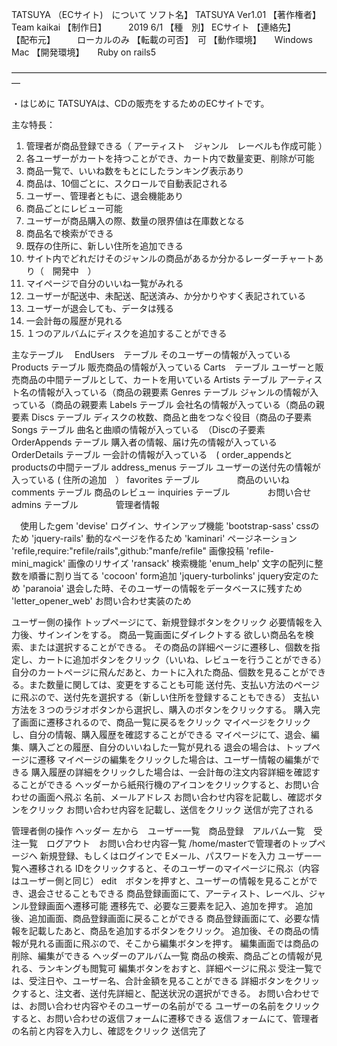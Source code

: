 TATSUYA （ECサイト)　について
ソフト名】	TATSUYA Ver1.01
【著作権者】　　Team kaikai
【制作日】　　　2019 6/1 
【種　別】	    ECサイト
【連絡先】　　　
【配布元】　　　ローカルのみ
【転載の可否】　可
【動作環境】　　Windows Mac
【開発環境】　　Ruby on rails5

―――――――――――――――――――――――――――――――――――――

・はじめに
  TATSUYAは、CDの販売をするためのECサイトです。

  主な特長：
  1) 管理者が商品登録できる（ アーティスト　ジャンル　レーベルも作成可能 ）
  2) 各ユーザーがカートを持つことができ、カート内で数量変更、削除が可能
  3) 商品一覧で、いいね数をもとにしたランキング表示あり
  4) 商品は、10個ごとに、スクロールで自動表記される
  5) ユーザー、管理者ともに、退会機能あり
  6) 商品ごとにレビュー可能
  7) ユーザーが商品購入の際、数量の限界値は在庫数となる
  8) 商品名で検索ができる
  9) 既存の住所に、新しい住所を追加できる
  10) サイト内でどれだけそのジャンルの商品があるか分かるレーダーチャートあり（　開発中　）
  11) マイページで自分のいいね一覧がみれる
  12) ユーザーが配送中、未配送、配送済み、か分かりやすく表記されている
  13) ユーザーが退会しても、データは残る
  14) 一会計毎の履歴が見れる
  15) １つのアルバムにディスクを追加することができる
  
  主なテーブル
    　EndUsers　テーブル 
            そのユーザーの情報が入っている
      Products テーブル
            販売商品の情報が入っている
      Carts　テーブル
            ユーザーと販売商品の中間テーブルとして、カートを用いている
      Artists テーブル
            アーティスト名の情報が入っている（商品の親要素
      Genres テーブル
            ジャンルの情報が入っている（商品の親要素
      Labels テーブル
            会社名の情報が入っている（商品の親要素
      Discs テーブル
            ディスクの枚数、商品と曲をつなぐ役目（商品の子要素
      Songs テーブル
            曲名と曲順の情報が入っている　（Discの子要素
      OrderAppends テーブル
            購入者の情報、届け先の情報が入っている
      OrderDetails テーブル
            一会計の情報が入っている　( order_appendsとproductsの中間テーブル
      address_menus テーブル
            ユーザーの送付先の情報が入っている ( 住所の追加　）
      favorites テーブル
      　　　　商品のいいね
      comments テーブル
            商品のレビュー
      inquiries テーブル
     　　　　お問い合せ
      admins  テーブル
     　　　　管理者情報
         
         
 　使用したgem
   'devise'
      ログイン、サインアップ機能
   'bootstrap-sass'
      cssのため
   'jquery-rails'
      動的なページを作るため
   'kaminari'
      ページネーション
   'refile,require:"refile/rails",github:"manfe/refile"
      画像投稿
   'refile-mini_magick'
      画像のリサイズ
   'ransack'
      検索機能
   'enum_help'
      文字の配列に整数を順番に割り当てる
   'cocoon'
      form追加
    'jquery-turbolinks'
      jquery安定のため
    'paranoia'
      退会した時、そのユーザーの情報をデータベースに残すため
    'letter_opener_web'
      お問い合わせ実装のため
      
ユーザー側の操作
    トップページにて、新規登録ボタンをクリック
    必要情報を入力後、サインインをする。
    商品一覧画面にダイレクトする
    欲しい商品名を検索、または選択することができる。
    その商品の詳細ページに遷移し、個数を指定し、カートに追加ボタンをクリック（いいね、レビューを行うことができる）
    自分のカートページに飛んだあと、カートに入れた商品、個数を見ることができる。また数量に関しては、変更をすることも可能
    送付先、支払い方法のページに飛ぶので、送付先を選択する（新しい住所を登録することもできる）
    支払い方法を３つのラジオボタンから選択し、購入のボタンをクリックする。
    購入完了画面に遷移されるので、商品一覧に戻るをクリック
    マイページをクリックし、自分の情報、購入履歴を確認することができる
    マイページにて、退会、編集、購入ごとの履歴、自分のいいねした一覧が見れる
      退会の場合は、トップページに遷移
      マイページの編集をクリックした場合は、ユーザー情報の編集ができる
      購入履歴の詳細をクリックした場合は、一会計毎の注文内容詳細を確認することができる
    ヘッダーから紙飛行機のアイコンをクリックすると、お問い合わせの画面へ飛ぶ
    名前、メールアドレス お問い合わせ内容を記載し、確認ボタンをクリック
    お問い合わせ内容を記載し、送信をクリック
    送信が完了される
    
管理者側の操作
    ヘッダー 左から　ユーザー一覧　商品登録　アルバム一覧　受注一覧　ログアウト　お問い合わせ内容一覧
    /home/masterで管理者のトップページへ
    新規登録、もしくはログインで Eメール、パスワードを入力
    ユーザー一覧へ遷移される
    IDをクリックすると、そのユーザーのマイページに飛ぶ（内容はユーザー側と同じ）
    edit　ボタンを押すと、ユーザーの情報を見ることができ、退会させることもできる
    商品登録画面にて、アーティスト、レーベル、ジャンル登録画面へ遷移可能
    遷移先で、必要な三要素を記入、追加を押す。
    追加後、追加画面、商品登録画面に戻ることができる
    商品登録画面にて、必要な情報を記載したあと、商品を追加するボタンをクリック。
    追加後、その商品の情報が見れる画面に飛ぶので、そこから編集ボタンを押す。
    編集画面では商品の削除、編集ができる
    ヘッダーのアルバム一覧
    商品の検索、商品ごとの情報が見れる、ランキングも閲覧可
    編集ボタンをおすと、詳細ページに飛ぶ
    受注一覧では、受注日や、ユーザー名、合計金額を見ることができる
    詳細ボタンをクリックすると、注文者、送付先詳細と、配送状況の選択ができる。
    お問い合わせでは、お問い合わせ内容やそのユーザーの名前がでる
    ユーザーの名前をクリックすると、お問い合わせの返信フォームに遷移できる
    返信フォームにて、管理者の名前と内容を入力し、確認をクリック
    送信完了
    
    
